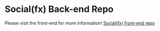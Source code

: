 # Social(fx) Back-end Repo

Please visit the front-end for more information!
[Social(fx) front-end repo](https://github.com/piercepetit7/socialfx-front-end)